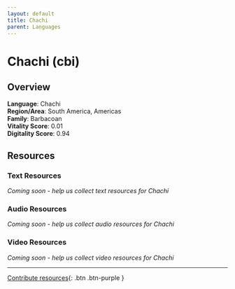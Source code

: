 ```yaml
---
layout: default
title: Chachi
parent: Languages
---
```


# Chachi (cbi)

## Overview

**Language**: Chachi  
**Region/Area**: South America, Americas  
**Family**: Barbacoan  
**Vitality Score**: 0.01  
**Digitality Score**: 0.94  

## Resources

### Text Resources
*Coming soon - help us collect text resources for Chachi*

### Audio Resources
*Coming soon - help us collect audio resources for Chachi*

### Video Resources
*Coming soon - help us collect video resources for Chachi*

---

[Contribute resources](https://fairtrain.github.io/){: .btn .btn-purple }

